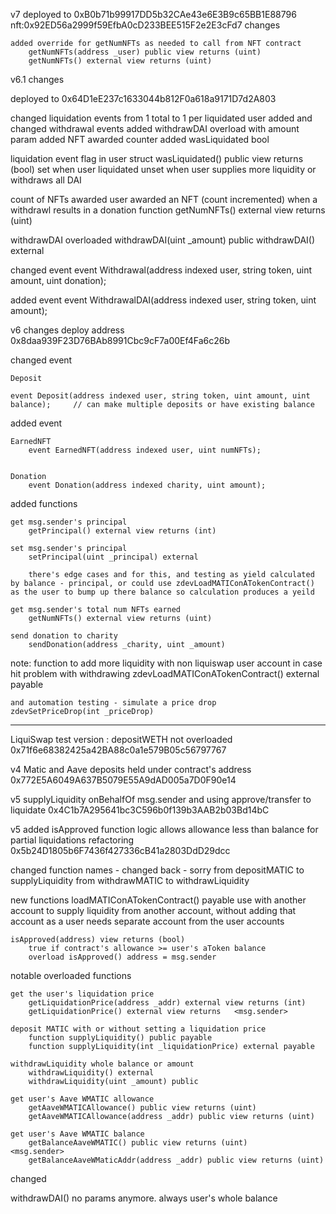 v7 
deployed to 0xB0b71b99917DD5b32CAe43e6E3B9c65BB1E88796
nft:0x92ED56a2999f59EfbA0cD233BEE515F2e2E3cFd7
changes


	added override for getNumNFTs as needed to call from NFT contract
	    getNumNFTs(address _user) public view returns (uint)
		getNumNFTs() external view returns (uint)




v6.1 changes

deployed to 0x64D1eE237c1633044b812F0a618a9171D7d2A803

changed liquidation events from 1 total to 1 per liquidated user
added and changed withdrawal events
added withdrawDAI overload with amount param
added NFT awarded counter
added wasLiquidated bool

liquidation event flag in user struct
	wasLiquidated() public view returns (bool)
	set when user liquidated
	unset when user supplies more liquidity or withdraws all DAI

count of NFTs awarded
	user awarded an NFT (count incremented) when a withdrawl results in a donation
	function getNumNFTs() external view returns (uint)


withdrawDAI overloaded
	withdrawDAI(uint _amount) public
	withdrawDAI() external


changed event
    event Withdrawal(address indexed user, string token, uint amount, uint donation);


added event
	event WithdrawalDAI(address indexed user, string token, uint amount);





v6 changes
deploy address 0x8daa939F23D76BAb8991Cbc9cF7a00Ef4Fa6c26b

changed event 

	Deposit
	
	event Deposit(address indexed user, string token, uint amount, uint balance);     // can make multiple deposits or have existing balance
	
added event
	
	EarnedNFT
		event EarnedNFT(address indexed user, uint numNFTs);
	
	
	Donation
		event Donation(address indexed charity, uint amount);



added functions

	get msg.sender's principal
		getPrincipal() external view returns (int)
	
	set msg.sender's principal
		setPrincipal(uint _principal) external     
	
		there's edge cases and for this, and testing as yield calculated by balance - principal, or could use zdevLoadMATIConATokenContract() as the user to bump up there balance so calculation produces a yeild
	
	get msg.sender's total num NFTs earned
		getNumNFTs() external view returns (uint)

	send donation to charity
		sendDonation(address _charity, uint _amount)
	


note: function to add more liquidity with non liquiswap user account in case hit problem with withdrawing
	zdevLoadMATIConATokenContract() external payable
	
	and automation testing - simulate a price drop
	zdevSetPriceDrop(int _priceDrop)






------------------------------------



LiquiSwap test version : depositWETH not overloaded
0x71f6e68382425a42BA88c0a1e579B05c56797767

v4 Matic and Aave 
deposits held under contract's address
0x772E5A6049A637B5079E55A9dAD005a7D0F90e14


v5 supplyLiquidity onBehalfOf msg.sender and using approve/transfer to liquidate
0x4C1b7A295641bc3C596b0f139b3AAB2b03Bd14bC


v5 
added isApproved function 
logic allows allowance less than balance for partial liquidations
refactoring
0x5b24D1805b6F7436f427336cB41a2803DdD29dcc

changed function names - changed back - sorry
	from depositMATIC to supplyLiquidity
	from withdrawMATIC to withdrawLiquidity


new functions
	loadMATIConATokenContract() payable
	use with another account to supply liquidity from another account, without adding that account as a user
	needs separate account from the user accounts


	isApproved(address) view returns (bool)
		true if contract's allowance >= user's aToken balance
		overload isApproved() address = msg.sender


notable overloaded functions

	get the user's liquidation price
		getLiquidationPrice(address _addr) external view returns (int)
		getLiquidationPrice() external view returns   <msg.sender>

	deposit MATIC with or without setting a liquidation price
		function supplyLiquidity() public payable
		function supplyLiquidity(int _liquidationPrice) external payable
		
	withdrawLiquidity whole balance or amount
		withdrawLiquidity() external 
		withdrawLiquidity(uint _amount) public 
	
	get user's Aave WMATIC allowance
		getAaveWMATICAllowance() public view returns (uint) 
		getAaveWMATICAllowance(address _addr) public view returns (uint)
		
	get user's Aave WMATIC balance
		getBalanceAaveWMATIC() public view returns (uint)			<msg.sender>
		getBalanceAaveWMaticAddr(address _addr) public view returns (uint)
		

changed
		
withdrawDAI()
	no params anymore. always user's whole balance

